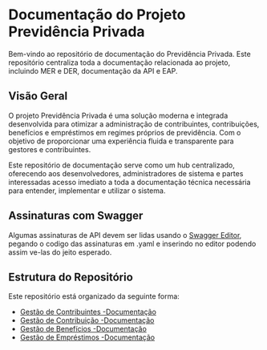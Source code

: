 # Documentação do Projeto Previdência Privada

Bem-vindo ao repositório de documentação do Previdência Privada. Este repositório centraliza toda a documentação relacionada ao projeto, incluindo MER e DER, documentação da API e EAP.

## Visão Geral

O projeto Previdência Privada é uma solução moderna e integrada desenvolvida para otimizar a administração de contribuintes, contribuições, benefícios e empréstimos em regimes próprios de previdência. Com o objetivo de proporcionar uma experiência fluida e transparente para gestores e contribuintes.

Este repositório de documentação serve como um hub centralizado, oferecendo aos desenvolvedores, administradores de sistema e partes interessadas acesso imediato a toda a documentação técnica necessária para entender, implementar e utilizar o sistema.

## Assinaturas com Swagger

Algumas assinaturas de API devem ser lidas usando o [Swagger Editor](https://editor.swagger.io), pegando o codigo das assinaturas em .yaml e inserindo no editor podendo assim ve-las do jeito esperado.

## Estrutura do Repositório

Este repositório está organizado da seguinte forma:

- [Gestão de Contribuintes -Documentação](https://github.com/Projeto-previdencia-privada/Documentacao/tree/main/Gest%C3%A3o%20de%20Contribuintes%20-%20Documenta%C3%A7%C3%A3o)
- [Gestão de Contribuição -Documentação](https://github.com/Projeto-previdencia-privada/Documentacao/tree/main/Gest%C3%A3o%20de%20Contribui%C3%A7%C3%B5es%20-%20Documenta%C3%A7%C3%A3o)
- [Gestão de Benefícios -Documentação](https://github.com/Projeto-previdencia-privada/Documentacao/tree/main/Gest%C3%A3o%20de%20Beneficios%20-%20Documenta%C3%A7%C3%A3o)
- [Gestão de Empréstimos -Documentação](https://github.com/Projeto-previdencia-privada/Documentacao/tree/main/Gest%C3%A3o%20de%20Empr%C3%A9stimos%20-%20Documenta%C3%A7%C3%A3o)
